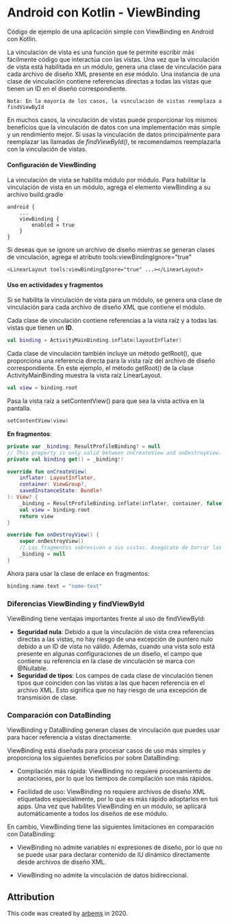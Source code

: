 # Android con Kotlin - ViewBinding

Código de ejemplo de una aplicación simple con ViewBinding en Android con Kotlin.

La vinculación de vista es una función que te permite escribir más fácilmente código que interactúa con las vistas.
Una vez que la vinculación de vista está habilitada en un módulo, genera una clase de vinculación para cada archivo de diseño XML presente en ese módulo. Una instancia de una clase de vinculación contiene referencias directas a todas las vistas que tienen un ID en el diseño correspondiente.

`Nota: En la mayoría de los casos, la vinculación de vistas reemplaza a findViewById`

En muchos casos, la vinculación de vistas puede proporcionar los mismos beneficios que la vinculación de datos con una implementación más simple y un rendimiento mejor. Si usas la vinculación de datos principalmente para reemplazar las llamadas de *findViewById()*, te recomendamos reemplazarla con la vinculación de vistas.

#### Configuración de ViewBinding

La vinculación de vista se habilita módulo por módulo. Para habilitar la vinculación de vista en un módulo, agrega el elemento viewBinding a su archivo build.gradle

    android {
        ...
        viewBinding {
            enabled = true
        }
    }
    
Si deseas que se ignore un archivo de diseño mientras se generan clases de vinculación, agrega el atributo tools:viewBindingIgnore="true"

    <LinearLayout tools:viewBindingIgnore="true" ...></LinearLayout>

#### Uso en actividades y fragmentos

Si se habilita la vinculación de vista para un módulo, se genera una clase de vinculación para cada archivo de diseño XML que contiene el módulo.

Cada clase de vinculación contiene referencias a la vista raíz y a todas las vistas que tienen un **ID**.

```kotlin
val binding = ActivityMainBinding.inflate(layoutInflater)
```

Cada clase de vinculación también incluye un método getRoot(), que proporciona una referencia directa para la vista raíz del archivo de diseño correspondiente. En este ejemplo, el método getRoot() de la clase ActivityMainBinding muestra la vista raíz LinearLayout.
```kotlin
val view = binding.root
```

Pasa la vista raíz a setContentView() para que sea la vista activa en la pantalla.
```kotlin
setContentView(view)
```

**En fragmentos**:
```kotlin
private var _binding: ResultProfileBinding? = null
// This property is only valid between onCreateView and onDestroyView.
private val binding get() = _binding!!

override fun onCreateView(
    inflater: LayoutInflater,
    container: ViewGroup?,
    savedInstanceState: Bundle?
): View? {
    _binding = ResultProfileBinding.inflate(inflater, container, false)
    val view = binding.root
    return view
}

override fun onDestroyView() {
    super.onDestroyView()
    // Los fragmentos sobreviven a sus vistas. Asegúrate de borrar las referencias a la instancia de clase de vinculación que se encuentran en el método onDestroyView() del fragmento.
    _binding = null
}
```

Ahora para usar la clase de enlace en fragmentos:

```kotlin
binding.name.text = "name-text"
```


### Diferencias ViewBinding y findViewById

ViewBinding tiene ventajas importantes frente al uso de findViewById:

* **Seguridad nula**: Debido a que la vinculación de vista crea referencias directas a las vistas, no hay riesgo de una excepción de puntero nulo debido a un ID de vista no válido. Además, cuando una vista solo está presente en algunas configuraciones de un diseño, el campo que contiene su referencia en la clase de vinculación se marca con @Nullable.
* **Seguridad de tipos**: Los campos de cada clase de vinculación tienen tipos que coinciden con las vistas a las que hacen referencia en el archivo XML. Esto significa que no hay riesgo de una excepción de transmisión de clase.

### Comparación con DataBinding

ViewBinding y DataBinding generan clases de vinculación que puedes usar para hacer referencia a vistas directamente.

ViewBinding está diseñada para procesar casos de uso más simples y proporciona los siguientes beneficios por sobre DataBinding:

- Compilación más rápida: ViewBinding no requiere procesamiento de anotaciones, por lo que los tiempos de compilación son más rápidos.

- Facilidad de uso: ViewBinding no requiere archivos de diseño XML etiquetados especialmente, por lo que es más rápido adoptarlos en tus apps. Una vez que habilites ViewBinding en un módulo, se aplicará automáticamente a todos los diseños de ese módulo.


En cambio, ViewBinding tiene las siguientes limitaciones en comparación con DataBinding:

- ViewBinding no admite variables ni expresiones de diseño, por lo que no se puede usar para declarar contenido de IU dinámico directamente desde archivos de diseño XML.

- ViewBinding no admite la vinculación de datos bidireccional.


## Attribution

This code was created by [arbems](https://github.com/arbems) in 2020.